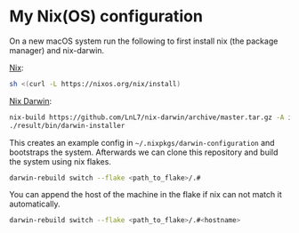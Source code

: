 # My Nix(OS) configuration

On a new macOS system run the following to first install nix (the package manager) and nix-darwin.

[Nix](https://nixos.org/download.html#nix-install-macos): 
```sh
sh <(curl -L https://nixos.org/nix/install)
```

[Nix Darwin](https://github.com/lnl7/nix-darwin):
```sh
nix-build https://github.com/LnL7/nix-darwin/archive/master.tar.gz -A installer
./result/bin/darwin-installer
```

This creates an example config in `~/.nixpkgs/darwin-configuration` and bootstraps the system.
Afterwards we can clone this repository and build the system using nix flakes.
```sh
darwin-rebuild switch --flake <path_to_flake>/.#
```

You can append the host of the machine in the flake if nix can not match it automatically.
```sh
darwin-rebuild switch --flake <path_to_flake>/.#<hostname>
```
